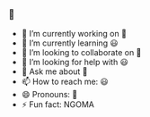### 🙂

- 🔭 I’m currently working on 🙂
- 🌱 I’m currently learning 😃
- 👯 I’m looking to collaborate on 🙂
- 🤔 I’m looking for help with 😃
- 💬 Ask me about 🙂
- 📫 How to reach me: 😃
- 😄 Pronouns: 🙂
- ⚡ Fun fact: NGOMA

